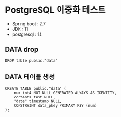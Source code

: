 
# PostgreSQL 이중화 테스트 
- Spring boot : 2.7
- JDK : 11
- postgresql : 14

## DATA drop
```
DROP table public."data"
```

## DATA 테이블 생성
```
CREATE TABLE public."data" (
	num int4 NOT NULL GENERATED ALWAYS AS IDENTITY,
	contents text NULL,
	"date" timestamp NULL,
	CONSTRAINT data_pkey PRIMARY KEY (num)
);
```